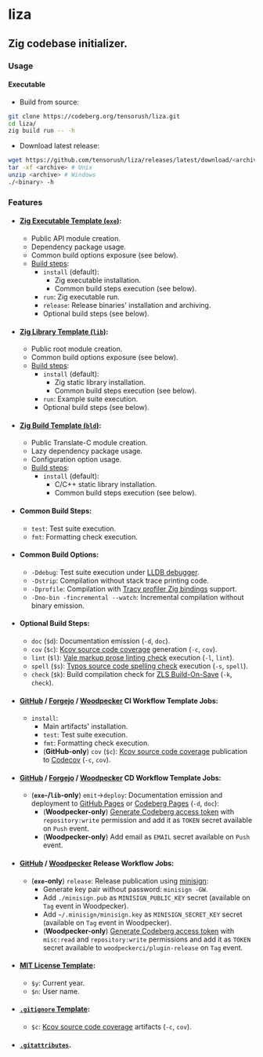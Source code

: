 # liza

## Zig codebase initializer.

### Usage

#### Executable

- Build from source:

```sh
git clone https://codeberg.org/tensorush/liza.git
cd liza/
zig build run -- -h
```

- Download latest release:

```sh
wget https://github.com/tensorush/liza/releases/latest/download/<archive>
tar -xf <archive> # Unix
unzip <archive> # Windows
./<binary> -h
```

### Features

- #### [Zig Executable Template (`exe`)](src/templates/exe/):
    - Public API module creation.
    - Dependency package usage.
    - Common build options exposure (see below).
    - [Build steps](src/templates/exe/build.zig):
        - `install` (default):
            - Zig executable installation.
            - Common build steps execution (see below).
        - `run`: Zig executable run.
        - `release`: Release binaries' installation and archiving.
        - Optional build steps (see below).

- #### [Zig Library Template (`lib`)](src/templates/lib/):
    - Public root module creation.
    - Common build options exposure (see below).
    - [Build steps](src/templates/lib/build.zig):
        - `install` (default):
            - Zig static library installation.
            - Common build steps execution (see below).
        - `run`: Example suite execution.
        - Optional build steps (see below).

- #### [Zig Build Template (`bld`)](src/templates/bld/):
    - Public Translate-C module creation.
    - Lazy dependency package usage.
    - Configuration option usage.
    - [Build steps](src/templates/bld/build.zig):
        - `install` (default):
            - C/C++ static library installation.
            - Common build steps execution (see below).

- #### Common Build Steps:
    - `test`: Test suite execution.
    - `fmt`: Formatting check execution.

- #### Common Build Options:
    - `-Ddebug`: Test suite execution under [LLDB debugger](https://lldb.llvm.org/).
    - `-Dstrip`: Compilation without stack trace printing code.
    - `-Dprofile`: Compilation with [Tracy profiler Zig bindings](https://github.com/Games-by-Mason/tracy_zig) support.
    - `-Dno-bin -fincremental --watch`: Incremental compilation without binary emission.

- #### Optional Build Steps:
    - `doc` (`$d`): Documentation emission (`-d`, `doc`).
    - `cov` (`$c`): [Kcov source code coverage](https://github.com/SimonKagstrom/kcov) generation (`-c`, `cov`).
    - `lint` (`$l`): [Vale markup prose linting check](https://github.com/errata-ai/vale) execution (`-l`, `lint`).
    - `spell` (`$s`): [Typos source code spelling check](https://github.com/crate-ci/typos) execution (`-s`, `spell`).
    - `check` (`$k`): Build compilation check for [ZLS Build-On-Save](https://zigtools.org/zls/guides/build-on-save/) (`-k`, `check`).

<!-- - #### Custom Build Steps: -->
<!-- - `tag` (`$t`): Next version tag using [`zq`](https://codeberg.org/tensorush/zq) (`tag`). -->
<!-- - `upd` (`$u`): Dependencies and minimum Zig version update using [`zq`](https://codeberg.org/tensorush/zq) (`upd`). -->

- #### [GitHub](src/templates/.github/workflows/ci.yaml) / [Forgejo](src/templates/.forgejo/workflows/ci.yaml) / [Woodpecker](src/templates/.woodpecker/ci.yaml) CI Workflow Template Jobs:
    - `install`:
        - Main artifacts' installation.
        - `test`: Test suite execution.
        - `fmt`: Formatting check execution.
        - (**GitHub-only**) `cov` (`$c`): [Kcov source code coverage](https://github.com/SimonKagstrom/kcov) publication to [Codecov](https://docs.codecov.com/docs/github-2-getting-a-codecov-account-and-uploading-coverage#install-the-github-app-integration) (`-c`, `cov`).

- #### [GitHub](src/templates/.github/workflows/cd.yaml) / [Forgejo](src/templates/.forgejo/workflows/cd.yaml) / [Woodpecker](src/templates/.woodpecker/cd.yaml) CD Workflow Template Jobs:
    - (**`exe`-/`lib`-only**) `emit`→`deploy`: Documentation emission and deployment to [GitHub Pages](https://docs.github.com/en/pages/getting-started-with-github-pages/configuring-a-publishing-source-for-your-github-pages-site#publishing-with-a-custom-github-actions-workflow) or [Codeberg Pages](https://codeberg.page) (`-d`, `doc`):
        - (**Woodpecker-only**) [Generate Codeberg access token](https://docs.codeberg.org/advanced/access-token/) with `repository:write` permission and add it as `TOKEN` secret available on `Push` event.
        - (**Woodpecker-only**) Add email as `EMAIL` secret available on `Push` event.

- #### [GitHub](src/templates/.github/workflows/release.yaml) / [Woodpecker](src/templates/.woodpecker/release.yaml) Release Workflow Jobs:
    - (**`exe`-only**) `release`: Release publication using [minisign](https://jedisct1.github.io/minisign/):
      - Generate key pair without password: `minisign -GW`.
      - Add `./minisign.pub` as `MINISIGN_PUBLIC_KEY` secret (available on `Tag` event in Woodpecker).
      - Add `~/.minisign/minisign.key` as `MINISIGN_SECRET_KEY` secret (available on `Tag` event in Woodpecker).
      - (**Woodpecker-only**) [Generate Codeberg access token](https://docs.codeberg.org/advanced/access-token/) with `misc:read` and `repository:write` permissions and add it as `TOKEN` secret available to `woodpeckerci/plugin-release` on `Tag` event.

- #### [MIT License Template](src/templates/LICENSE):
    - `$y`: Current year.
    - `$n`: User name.

- #### [`.gitignore` Template](src/templates/.gitignore):
    - `$c`: [Kcov source code coverage](https://github.com/SimonKagstrom/kcov) artifacts (`-c`, `cov`).

- #### [`.gitattributes`](src/templates/.gitattributes).
